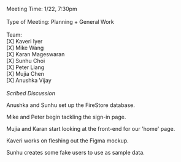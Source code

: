 Meeting Time: 1/22, 7:30pm \
\
Type of Meeting: Planning + General Work \
\
Team: \
    [X] Kaveri Iyer\
    [X] Mike Wang\
    [X] Karan Mageswaran\
    [X] Sunhu Choi\
    [X] Peter Liang\
    [X] Mujia Chen\
    [X] Anushka Vijay\
\
*Scribed Discussion*

Anushka and Sunhu set up the FireStore database.

Mike and Peter begin tackling the sign-in page.

Mujia and Karan start looking at the front-end for our 'home' page.

Kaveri works on fleshing out the Figma mockup.

Sunhu creates some fake users to use as sample data.

